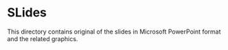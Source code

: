 # SLides

This directory contains original of the slides in Microsoft PowerPoint format and the related graphics.
